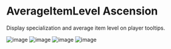 # AverageItemLevel Ascension
Display specialization and average item level on player tooltips.

![image](https://github.com/user-attachments/assets/c819fb1d-a0e4-4dc4-9171-36e1d98d618c)
![image](https://github.com/user-attachments/assets/192d47ae-8069-4801-bf2a-44639ddcc0ae)
![image](https://github.com/user-attachments/assets/4b29e2fe-b0ac-4b56-a241-f7d3eb0158b6)
![image](https://github.com/user-attachments/assets/ec015d2a-4d4e-4492-a0e2-d7a802505895)
